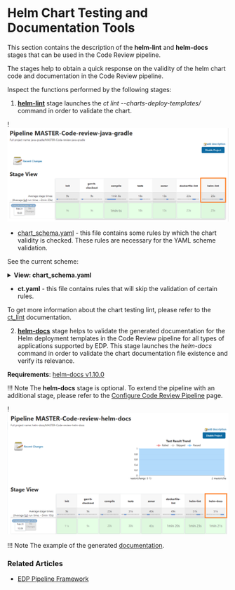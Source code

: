 # Helm Chart Testing and Documentation Tools

This section contains the description of the **helm-lint** and **helm-docs** stages that can be used in the Code Review pipeline.

The stages help to obtain a quick response on the validity of the helm chart code and documentation in the Code Review pipeline.

Inspect the functions performed by the following stages:

1. [**helm-lint**](https://github.com/helm/chart-testing#chart-testing) stage launches the _ct lint --charts-deploy-templates/_ command in order to validate the chart.

  !![Helm lint](../assets/user-guide/helm-lint.png)

   * [chart_schema.yaml](https://github.com/helm/chart-testing/blob/main/etc/chart_schema.yaml) - this file contains some rules by which the chart validity is checked. These rules are necessary for the YAML scheme validation.

   See the current scheme:

  <details>
  <summary><b>View: chart_schema.yaml</b></summary>

```yaml

name: str()
home: str()
version: str()
type: str()
apiVersion: str()
appVersion: any(str(), num())
description: str()
keywords: list(str(), required=False)
sources: list(str(), required=True)
maintainers: list(include('maintainer'), required=True)
dependencies: list(include('dependency'), required=False)
icon: str(required=False)
engine: str(required=False)
condition: str(required=False)
tags: str(required=False)
deprecated: bool(required=False)
kubeVersion: str(required=False)
annotations: map(str(), str(), required=False)
---
maintainer:
  name: str(required=True)
  email: str(required=False)
  url: str(required=False)
---
dependency:
  name: str()
  version: str()
  repository: str()
  condition: str(required=False)
  tags: list(str(), required=False)
  enabled: bool(required=False)
  import-values: any(list(str()), list(include('import-value')), required=False)
  alias: str(required=False)


```

  </details>

   * **ct.yaml** - this file contains rules that will skip the validation of certain rules.

   To get more information about the chart testing lint, please refer to the [ct_lint](https://github.com/helm/chart-testing/blob/main/doc/ct_lint.md) documentation.

2. [**helm-docs**](https://github.com/norwoodj/helm-docs#helm-docs) stage helps to validate the generated documentation for the Helm deployment templates in the Code Review pipeline for all types of applications supported by EDP. This stage launches the _helm-docs_ command in order to validate the chart documentation file existence and verify its relevance.

  **Requirements**: [helm-docs v1.10.0](https://github.com/norwoodj/helm-docs/releases/tag/v1.10.0)

  !!! Note
      The **helm-docs** stage is optional. To extend the pipeline with an additional stage, please refer to the [Configure Code Review Pipeline](code-review-pipeline.md#configure-code-review-pipeline) page.

  !![Helm docs](../assets/user-guide/helm-docs.png)

  !!! Note
      The example of the generated [documentation](https://github.com/epam/edp-install/blob/master/deploy-templates/README.md).

### Related Articles

* [EDP Pipeline Framework](pipeline-framework.md)
